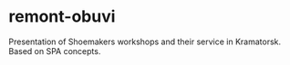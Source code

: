 # remont-obuvi
Presentation of Shoemakers workshops and their service in Kramatorsk. Based on SPA concepts.

